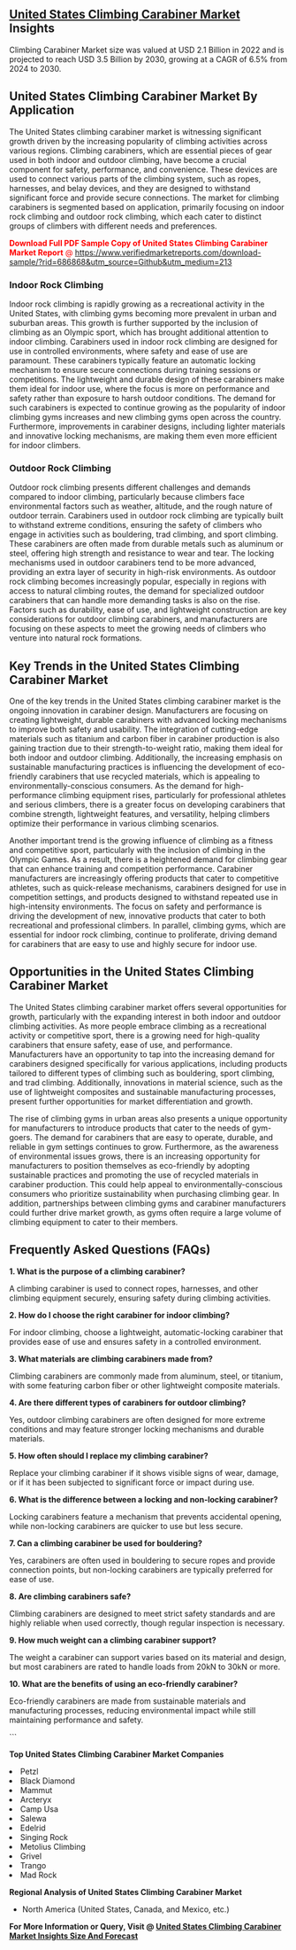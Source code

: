 <h2><a href="https://www.verifiedmarketreports.com/download-sample/?rid=686868&amp;utm_source=Github&amp;utm_medium=213" target="_blank">United States Climbing Carabiner Market</a> Insights</h2><p>Climbing Carabiner Market size was valued at USD 2.1 Billion in 2022 and is projected to reach USD 3.5 Billion by 2030, growing at a CAGR of 6.5% from 2024 to 2030.</p><p><h2>United States Climbing Carabiner Market By Application</h2><p>The United States climbing carabiner market is witnessing significant growth driven by the increasing popularity of climbing activities across various regions. Climbing carabiners, which are essential pieces of gear used in both indoor and outdoor climbing, have become a crucial component for safety, performance, and convenience. These devices are used to connect various parts of the climbing system, such as ropes, harnesses, and belay devices, and they are designed to withstand significant force and provide secure connections. The market for climbing carabiners is segmented based on application, primarily focusing on indoor rock climbing and outdoor rock climbing, which each cater to distinct groups of climbers with different needs and preferences.<p><span class=""><span style="color: #ff0000;"><strong>Download Full PDF Sample Copy of United States Climbing Carabiner Market Report</strong> @ </span><a href="https://www.verifiedmarketreports.com/download-sample/?rid=686868&amp;utm_source=Github&amp;utm_medium=213" target="_blank">https://www.verifiedmarketreports.com/download-sample/?rid=686868&amp;utm_source=Github&amp;utm_medium=213</a></span></p><h3>Indoor Rock Climbing</h3><p>Indoor rock climbing is rapidly growing as a recreational activity in the United States, with climbing gyms becoming more prevalent in urban and suburban areas. This growth is further supported by the inclusion of climbing as an Olympic sport, which has brought additional attention to indoor climbing. Carabiners used in indoor rock climbing are designed for use in controlled environments, where safety and ease of use are paramount. These carabiners typically feature an automatic locking mechanism to ensure secure connections during training sessions or competitions. The lightweight and durable design of these carabiners make them ideal for indoor use, where the focus is more on performance and safety rather than exposure to harsh outdoor conditions. The demand for such carabiners is expected to continue growing as the popularity of indoor climbing gyms increases and new climbing gyms open across the country. Furthermore, improvements in carabiner designs, including lighter materials and innovative locking mechanisms, are making them even more efficient for indoor climbers.</p><h3>Outdoor Rock Climbing</h3><p>Outdoor rock climbing presents different challenges and demands compared to indoor climbing, particularly because climbers face environmental factors such as weather, altitude, and the rough nature of outdoor terrain. Carabiners used in outdoor rock climbing are typically built to withstand extreme conditions, ensuring the safety of climbers who engage in activities such as bouldering, trad climbing, and sport climbing. These carabiners are often made from durable metals such as aluminum or steel, offering high strength and resistance to wear and tear. The locking mechanisms used in outdoor carabiners tend to be more advanced, providing an extra layer of security in high-risk environments. As outdoor rock climbing becomes increasingly popular, especially in regions with access to natural climbing routes, the demand for specialized outdoor carabiners that can handle more demanding tasks is also on the rise. Factors such as durability, ease of use, and lightweight construction are key considerations for outdoor climbing carabiners, and manufacturers are focusing on these aspects to meet the growing needs of climbers who venture into natural rock formations.</p><h2>Key Trends in the United States Climbing Carabiner Market</h2><p>One of the key trends in the United States climbing carabiner market is the ongoing innovation in carabiner design. Manufacturers are focusing on creating lightweight, durable carabiners with advanced locking mechanisms to improve both safety and usability. The integration of cutting-edge materials such as titanium and carbon fiber in carabiner production is also gaining traction due to their strength-to-weight ratio, making them ideal for both indoor and outdoor climbing. Additionally, the increasing emphasis on sustainable manufacturing practices is influencing the development of eco-friendly carabiners that use recycled materials, which is appealing to environmentally-conscious consumers. As the demand for high-performance climbing equipment rises, particularly for professional athletes and serious climbers, there is a greater focus on developing carabiners that combine strength, lightweight features, and versatility, helping climbers optimize their performance in various climbing scenarios.</p><p>Another important trend is the growing influence of climbing as a fitness and competitive sport, particularly with the inclusion of climbing in the Olympic Games. As a result, there is a heightened demand for climbing gear that can enhance training and competition performance. Carabiner manufacturers are increasingly offering products that cater to competitive athletes, such as quick-release mechanisms, carabiners designed for use in competition settings, and products designed to withstand repeated use in high-intensity environments. The focus on safety and performance is driving the development of new, innovative products that cater to both recreational and professional climbers. In parallel, climbing gyms, which are essential for indoor rock climbing, continue to proliferate, driving demand for carabiners that are easy to use and highly secure for indoor use.</p><h2>Opportunities in the United States Climbing Carabiner Market</h2><p>The United States climbing carabiner market offers several opportunities for growth, particularly with the expanding interest in both indoor and outdoor climbing activities. As more people embrace climbing as a recreational activity or competitive sport, there is a growing need for high-quality carabiners that ensure safety, ease of use, and performance. Manufacturers have an opportunity to tap into the increasing demand for carabiners designed specifically for various applications, including products tailored to different types of climbing such as bouldering, sport climbing, and trad climbing. Additionally, innovations in material science, such as the use of lightweight composites and sustainable manufacturing processes, present further opportunities for market differentiation and growth.</p><p>The rise of climbing gyms in urban areas also presents a unique opportunity for manufacturers to introduce products that cater to the needs of gym-goers. The demand for carabiners that are easy to operate, durable, and reliable in gym settings continues to grow. Furthermore, as the awareness of environmental issues grows, there is an increasing opportunity for manufacturers to position themselves as eco-friendly by adopting sustainable practices and promoting the use of recycled materials in carabiner production. This could help appeal to environmentally-conscious consumers who prioritize sustainability when purchasing climbing gear. In addition, partnerships between climbing gyms and carabiner manufacturers could further drive market growth, as gyms often require a large volume of climbing equipment to cater to their members.</p><h2>Frequently Asked Questions (FAQs)</h2><p><b>1. What is the purpose of a climbing carabiner?</b></p><p>A climbing carabiner is used to connect ropes, harnesses, and other climbing equipment securely, ensuring safety during climbing activities.</p><p><b>2. How do I choose the right carabiner for indoor climbing?</b></p><p>For indoor climbing, choose a lightweight, automatic-locking carabiner that provides ease of use and ensures safety in a controlled environment.</p><p><b>3. What materials are climbing carabiners made from?</b></p><p>Climbing carabiners are commonly made from aluminum, steel, or titanium, with some featuring carbon fiber or other lightweight composite materials.</p><p><b>4. Are there different types of carabiners for outdoor climbing?</b></p><p>Yes, outdoor climbing carabiners are often designed for more extreme conditions and may feature stronger locking mechanisms and durable materials.</p><p><b>5. How often should I replace my climbing carabiner?</b></p><p>Replace your climbing carabiner if it shows visible signs of wear, damage, or if it has been subjected to significant force or impact during use.</p><p><b>6. What is the difference between a locking and non-locking carabiner?</b></p><p>Locking carabiners feature a mechanism that prevents accidental opening, while non-locking carabiners are quicker to use but less secure.</p><p><b>7. Can a climbing carabiner be used for bouldering?</b></p><p>Yes, carabiners are often used in bouldering to secure ropes and provide connection points, but non-locking carabiners are typically preferred for ease of use.</p><p><b>8. Are climbing carabiners safe?</b></p><p>Climbing carabiners are designed to meet strict safety standards and are highly reliable when used correctly, though regular inspection is necessary.</p><p><b>9. How much weight can a climbing carabiner support?</b></p><p>The weight a carabiner can support varies based on its material and design, but most carabiners are rated to handle loads from 20kN to 30kN or more.</p><p><b>10. What are the benefits of using an eco-friendly carabiner?</b></p><p>Eco-friendly carabiners are made from sustainable materials and manufacturing processes, reducing environmental impact while still maintaining performance and safety.</p>```</p><p><strong>Top United States Climbing Carabiner Market Companies</strong></p><div data-test-id=""><p><li>Petzl</li><li> Black Diamond</li><li> Mammut</li><li> Arcteryx</li><li> Camp Usa</li><li> Salewa</li><li> Edelrid</li><li> Singing Rock</li><li> Metolius Climbing</li><li> Grivel</li><li> Trango</li><li> Mad Rock</li></p><div><strong>Regional Analysis of&nbsp;United States Climbing Carabiner Market</strong></div><ul><li dir="ltr"><p dir="ltr">North America&nbsp;(United States, Canada, and Mexico, etc.)</p></li></ul><p><strong>For More Information or Query, Visit @&nbsp;</strong><strong><a href="https://www.verifiedmarketreports.com/product/climbing-carabiner-market/?utm_source=Github&amp;utm_medium=213" target="_blank">United States Climbing Carabiner Market Insights Size And Forecast</a></strong></p></div>
